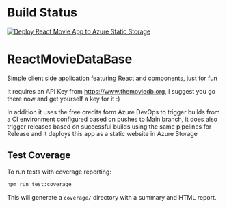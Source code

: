 # Build Status
[![Deploy React Movie App to Azure Static Storage](https://github.com/kartonki/ReactMovieDataBase/actions/workflows/deploy.yml/badge.svg?branch=main)](https://github.com/kartonki/ReactMovieDataBase/actions/workflows/deploy.yml)

# ReactMovieDataBase
Simple client side application featuring React and components, just for fun 

It requires an API Key from https://www.themoviedb.org, I suggest you go there now and get yourself a key for it  :)

In addition it uses the free credits form Azure DevOps to trigger builds from a CI environment configured based on pushes to Main branch, it does also trigger releases based on successful builds using the same pipelines for Release and it deploys this app as a static website in Azure Storage

## Test Coverage

To run tests with coverage reporting:

```bash
npm run test:coverage
```

This will generate a `coverage/` directory with a summary and HTML report.





